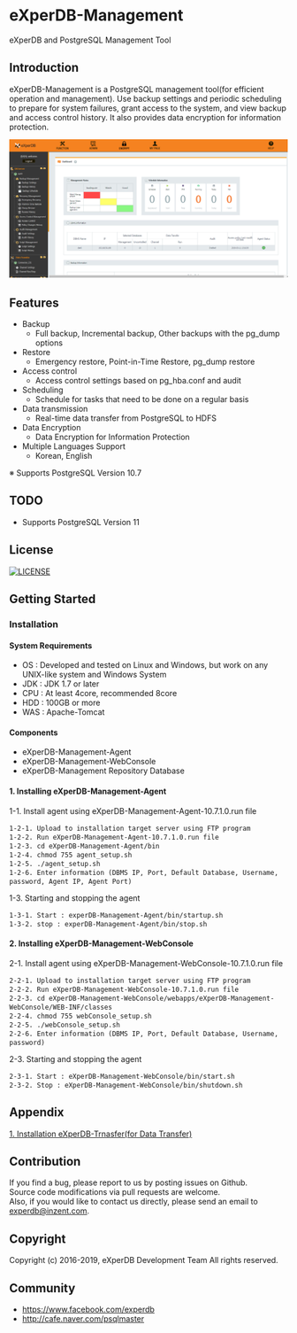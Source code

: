 # eXperDB-Management
eXperDB and PostgreSQL Management Tool

## Introduction
eXperDB-Management is a PostgreSQL management tool(for efficient operation and management). Use backup settings and periodic scheduling to prepare for system failures, grant access to the system, and view backup and access control history. It also provides data encryption for information protection.


![Dashboard](./Management_001_Dashboard.PNG "eXperDB-Management Dashboard")


## Features
* Backup
  - Full backup, Incremental backup, Other backups with the pg_dump options
* Restore
  - Emergency restore, Point-in-Time Restore, pg_dump restore
* Access control
  - Access control settings based on pg_hba.conf and audit 
* Scheduling
  - Schedule for tasks that need to be done on a regular basis
* Data transmission
  - Real-time data transfer from PostgreSQL to HDFS
* Data Encryption
  - Data Encryption for Information Protection
* Multiple Languages Support
  - Korean, English
  
※ Supports PostgreSQL Version 10.7


## TODO
* Supports PostgreSQL Version 11

## License
[![LICENSE](https://img.shields.io/badge/LICENSE-GPLv3-ff69b4.svg)](https://github.com/experdb/eXperDB-Management/blob/master/LICENSE)


## Getting Started
### Installation
#### System Requirements
* OS : Developed and tested on Linux and Windows, but work on any UNIX-like system and Windows System
* JDK : JDK 1.7 or later
* CPU : At least 4core, recommended 8core
* HDD : 100GB or more
* WAS : Apache-Tomcat

#### Components
* eXperDB-Management-Agent
* eXperDB-Management-WebConsole
* eXperDB-Management Repository Database

#### 1. Installing eXperDB-Management-Agent

1-1. Install agent using eXperDB-Management-Agent-10.7.1.0.run file 
```
1-2-1. Upload to installation target server using FTP program  
1-2-2. Run eXperDB-Management-Agent-10.7.1.0.run file  
1-2-3. cd eXperDB-Management-Agent/bin    
1-2-4. chmod 755 agent_setup.sh   
1-2-5. ./agent_setup.sh    
1-2-6. Enter information (DBMS IP, Port, Default Database, Username, password, Agent IP, Agent Port)       
```

1-3. Starting and stopping the agent
```    
1-3-1. Start : experDB-Management-Agent/bin/startup.sh   
1-3-2. stop : experDB-Management-Agent/bin/stop.sh
``` 



#### 2. Installing eXperDB-Management-WebConsole

2-1. Install agent using eXperDB-Management-WebConsole-10.7.1.0.run file 
```
2-2-1. Upload to installation target server using FTP program  
2-2-2. Run eXperDB-Management-WebConsole-10.7.1.0.run file  
2-2-3. cd eXperDB-Management-WebConsole/webapps/eXperDB-Management-WebConsole/WEB-INF/classes    
2-2-4. chmod 755 webConsole_setup.sh  
2-2-5. ./webConsole_setup.sh    
2-2-6. Enter information (DBMS IP, Port, Default Database, Username, password)       
```

2-3. Starting and stopping the agent    
```
2-3-1. Start : eXperDB-Management-WebConsole/bin/start.sh   
2-3-2. Stop : eXperDB-Management-WebConsole/bin/shutdown.sh  
```


## Appendix
[1. Installation eXperDB-Trnasfer(for Data Transfer)](https://github.com/experdb/eXperDB-Management/blob/master/eXperDB-Transfer.md)


## Contribution
If you find a bug, please report to us by posting issues on Github.  
Source code modifications via pull requests are welcome.  
Also, if you would like to contact us directly, please send an email to experdb@inzent.com.


## Copyright
Copyright (c) 2016-2019, eXperDB Development Team
All rights reserved.


## Community
* https://www.facebook.com/experdb
* http://cafe.naver.com/psqlmaster
